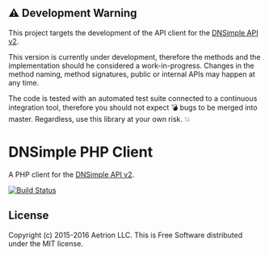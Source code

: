 ## :warning: Development Warning

This project targets the development of the API client for the [DNSimple API v2](https://developer.dnsimple.com/v2/).

This version is currently under development, therefore the methods and the implementation should he considered a work-in-progress. Changes in the method naming, method signatures, public or internal APIs may happen at any time.

The code is tested with an automated test suite connected to a continuous integration tool, therefore you should not expect :bomb: bugs to be merged into master. Regardless, use this library at your own risk. :boom:


# DNSimple PHP Client

A PHP client for the [DNSimple API v2](https://developer.dnsimple.com/v2/).

[![Build Status](https://travis-ci.org/weppos/dnsimple-php.svg)](https://travis-ci.org/weppos/dnsimple-php)


## License

Copyright (c) 2015-2016 Aetrion LLC. This is Free Software distributed under the MIT license.
